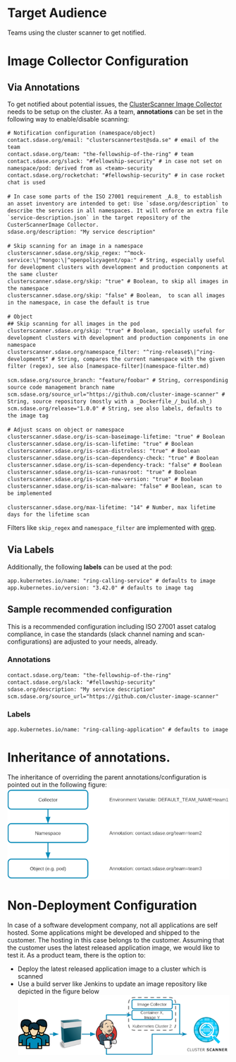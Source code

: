 # Target Audience
Teams using the cluster scanner to get notified.

# Image Collector Configuration
## Via Annotations
To get notified about potential issues, the [ClusterScanner Image Collector](../../deployment/clusterscanner-image-collector.md) needs to be setup on the cluster.
As a team, **annotations** can be set in the following way to enable/disable scanning:

```
# Notification configuration (namespace/object)
contact.sdase.org/email: "clusterscannertest@sda.se" # email of the team
contact.sdase.org/team: "the-fellowship-of-the-ring" # team
contact.sdase.org/slack: "#fellowship-security" # in case not set on namespace/pod: derived from as <team>-security
contact.sdase.org/rocketchat: "#fellowship-security" # in case rocket chat is used

# In case some parts of the ISO 27001 requirement _A.8_ to establish an asset inventory are intended to get: Use `sdase.org/description` to describe the services in all namespaces. It will enforce an extra file `service-description.json` in the target repository of the CusterScannerImage Collector.
sdase.org/description: "My service description"

# Skip scanning for an image in a namespace
clusterscanner.sdase.org/skip_regex: "^mock-service:\|^mongo:\|^openpolicyagent/opa:" # String, especially useful for development clusters with development and production components at the same cluster
clusterscanner.sdase.org/skip: "true" # Boolean, to skip all images in the namespace
clusterscanner.sdase.org/skip: "false" # Boolean,  to scan all images in the namespace, in case the default is true

# Object
## Skip scanning for all images in the pod
clusterscanner.sdase.org/skip: "true" # Boolean, specially useful for development clusters with development and production components in one namespace
clusterscanner.sdase.org/namespace_filter: "^ring-release$\|^ring-development$" # String, compares the current namespace with the given filter (regex), see also [namespace-filter](namespace-filter.md)

scm.sdase.org/source_branch: "feature/foobar" # String, correspondinig source code management branch name
scm.sdase.org/source_url="https://github.com/cluster-image-scanner" # String, source repository (mostly with a _Dockerfile_/_build.sh_)
scm.sdase.org/release="1.0.0" # String, see also labels, defaults to the image tag
  
# Adjust scans on object or namespace
clusterscanner.sdase.org/is-scan-baseimage-lifetime: "true" # Boolean
clusterscanner.sdase.org/is-scan-lifetime: "true" # Boolean
clusterscanner.sdase.org/is-scan-distroless: "true" # Boolean
clusterscanner.sdase.org/is-scan-dependency-check: "true" # Boolean
clusterscanner.sdase.org/is-scan-dependency-track: "false" # Boolean
clusterscanner.sdase.org/is-scan-runasroot: "true" # Boolean
clusterscanner.sdase.org/is-scan-new-version: "true" # Boolean
clusterscanner.sdase.org/is-scan-malware: "false" # Boolean, scan to be implemented

clusterscanner.sdase.org/max-lifetime: "14" # Number, max lifetime days for the lifetime scan
```
Filters like `skip_regex` and `namespace_filter` are implemented with [grep](https://www.gnu.org/software/grep/manual/grep.html).

## Via Labels
Additionally, the following **labels** can be used at the pod:

```
app.kubernetes.io/name: "ring-calling-service" # defaults to image
app.kubernetes.io/version: "3.42.0" # defaults to image tag
```

## Sample recommended configuration
This is a recommended configuration including ISO 27001 asset catalog compliance, in case the standards (slack channel naming and scan-configurations) are adjusted to your needs, already.

### Annotations
```
contact.sdase.org/team: "the-fellowship-of-the-ring"
contact.sdase.org/slack: "#fellowship-security" 
sdase.org/description: "My service description"
scm.sdase.org/source_url="https://github.com/cluster-image-scanner"
```
### Labels
```
app.kubernetes.io/name: "ring-calling-application" # defaults to image
```

# Inheritance of annotations.
The inheritance of overriding the parent annotations/configuration is pointed out in the following figure:
![inheritance](inheritance.png)

# Non-Deployment Configuration
In case of a software development company, not all applications are self hosted. Some applications might be developed and shipped to the customer. The hosting in this case belongs to the customer.
Assuming that the customer uses the latest released application image, we would like to test it.
As a product team, there is the option to:
* Deploy the latest released application image to a cluster which is scanned
* Use a build server like Jenkins to update an image repository like depicted in the figure below
![NonDeploymentBuild](latest-jenkins.png)
